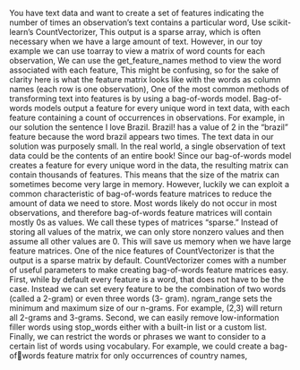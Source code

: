 You have text data and want to create a set of features indicating the number of times an observation’s
text contains a particular word, Use scikit-learn’s CountVectorizer, This output is a sparse array, which is often necessary when we have a large amount of text. However,
in our toy example we can use toarray to view a matrix of word counts for each observation, We can use the get_feature_names method to view the word associated with each feature, This might be confusing, so for the sake of clarity here is what the feature matrix looks like with the
words as column names (each row is one observation), One of the most common methods of transforming text into features is by using a bag-of-words model.
Bag-of-words models output a feature for every unique word in text data, with each feature containing a
count of occurrences in observations. For example, in our solution the sentence I love Brazil.
Brazil! has a value of 2 in the “brazil” feature because the word brazil appears two times.
The text data in our solution was purposely small. In the real world, a single observation of text data
could be the contents of an entire book! Since our bag-of-words model creates a feature for every
unique word in the data, the resulting matrix can contain thousands of features. This means that the size
of the matrix can sometimes become very large in memory. However, luckily we can exploit a common
characteristic of bag-of-words feature matrices to reduce the amount of data we need to store.
Most words likely do not occur in most observations, and therefore bag-of-words feature matrices will
contain mostly 0s as values. We call these types of matrices “sparse.” Instead of storing all values of the
matrix, we can only store nonzero values and then assume all other values are 0. This will save us
memory when we have large feature matrices. One of the nice features of CountVectorizer is that the
output is a sparse matrix by default.
CountVectorizer comes with a number of useful parameters to make creating bag-of-words feature
matrices easy. First, while by default every feature is a word, that does not have to be the case. Instead
we can set every feature to be the combination of two words (called a 2-gram) or even three words (3-
gram). ngram_range sets the minimum and maximum size of our n-grams. For example, (2,3) will
return all 2-grams and 3-grams. Second, we can easily remove low-information filler words using
stop_words either with a built-in list or a custom list. Finally, we can restrict the words or phrases we
want to consider to a certain list of words using vocabulary. For example, we could create a bag-ofwords feature matrix for only occurrences of country names, 
